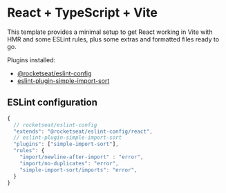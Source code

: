 # React + TypeScript + Vite

This template provides a minimal setup to get React working in Vite with HMR and some ESLint rules, plus some extras and formatted files ready to go.

Plugins installed:

- [@rocketseat/eslint-config](https://github.com/Rocketseat/eslint-config-rocketseat)
- [eslint-plugin-simple-import-sort](https://github.com/lydell/eslint-plugin-simple-import-sort)

## ESLint configuration

```js
{
  // rocketseat/eslint-config
  "extends": "@rocketseat/eslint-config/react",
  // eslint-plugin-simple-import-sort
  "plugins": ["simple-import-sort"],
  "rules": {
    "import/newline-after-import" : "error",
    "import/no-duplicates": "error",
    "simple-import-sort/imports": "error", 
  }
}
```

